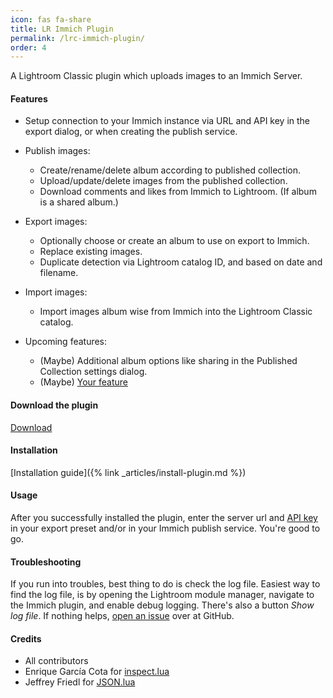 ```yaml
---
icon: fas fa-share
title: LR Immich Plugin
permalink: /lrc-immich-plugin/
order: 4
---
```


A Lightroom Classic plugin which uploads images to an Immich Server.

#### Features

* Setup connection to your Immich instance via URL and API key in the export dialog, or when creating the publish service.

* Publish images:
    * Create/rename/delete album according to published collection.
    * Upload/update/delete images from the published collection.
    * Download comments and likes from Immich to Lightroom. (If album is a shared album.)

* Export images:
    * Optionally choose or create an album to use on export to Immich.
    * Replace existing images.
    * Duplicate detection via Lightroom catalog ID, and based on date and filename.

* Import images:
    * Import images album wise from Immich into the Lightroom Classic catalog.

* Upcoming features:
    * (Maybe) Additional album options like sharing in the Published Collection settings dialog.
    * (Maybe) [Your feature](https://github.com/bmachek/lrc-immich-plugin/discussions/16)

#### Download the plugin
[Download](https://github.com/bmachek/lrc-immich-plugin/releases/latest/)

#### Installation

[Installation guide]({% link _articles/install-plugin.md %})

#### Usage

After you successfully installed the plugin, enter the server url and [API key](https://immich.app/docs/features/command-line-interface#obtain-the-api-key) in your export preset and/or in your Immich publish service.
You're good to go.

#### Troubleshooting

If you run into troubles, best thing to do is check the log file.
Easiest way to find the log file, is by opening the Lightroom module manager, navigate to the Immich plugin, and enable debug logging.
There's also a button *Show log file*. 
If nothing helps, [open an issue](https://github.com/bmachek/lrc-immich-plugin/issues/new/choose) over at GitHub.

#### Credits

* All contributors
* Enrique García Cota for [inspect.lua](https://github.com/kikito/inspect.lua)
* Jeffrey Friedl for [JSON.lua](https://regex.info/blog/lua/json)